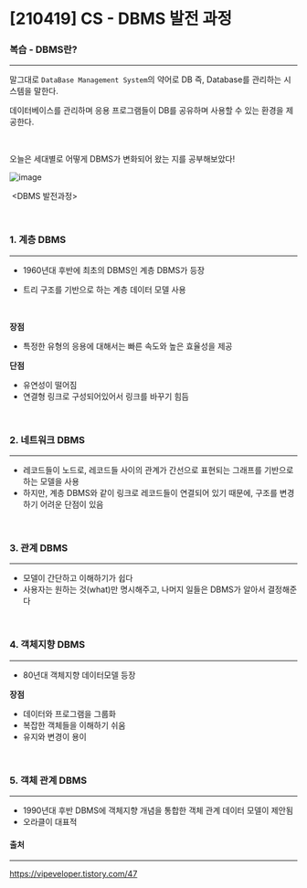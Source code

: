 # [210419] CS - DBMS 발전 과정

### 복습 - DBMS란?

---

말그대로 `DataBase Management System`의 약어로 DB 즉, Database를 관리하는 시스템을 말한다. 

데이터베이스를 관리하며 응용 프로그램들이 DB를 공유하며 사용할 수 있는 환경을 제공한다.

<br>

오늘은 세대별로 어떻게 DBMS가 변화되어 왔는 지를 공부해보았다!

![image](https://user-images.githubusercontent.com/64825713/115251229-4e28d600-a165-11eb-84ab-9a9a3933857c.png)

​																						<DBMS 발전과정>

​											 			

### 1. 계층 DBMS

---

- 1960년대 후반에 최초의 DBMS인 계층 DBMS가 등장

- 트리 구조를 기반으로 하는 계층 데이터 모델 사용

<br>

**장점**

- 특정한 유형의 응용에 대해서는 빠른 속도와 높은 효율성을 제공

**단점**

- 유연성이 떨어짐
- 연결형 링크로 구성되어있어서 링크를 바꾸기 힘듬

<br>

### 2. 네트워크 DBMS

---

- 레코드들이 노드로, 레코드들 사이의 관계가 간선으로 표현되는 그래프를 기반으로 하는 모델을 사용
- 하지만, 계층 DBMS와 같이 링크로 레코드들이 연결되어 있기 때문에, 구조를 변경하기 어려운 단점이 있음

<br>

### 3. 관계 DBMS

---

- 모델이 간단하고 이해하기가 쉽다
- 사용자는 원하는 것(what)만 명시해주고, 나머지 일들은 DBMS가 알아서 결정해준다

<br>

### 4. 객체지향 DBMS

---

- 80년대 객체지향 데이터모델 등장

**장점**

- 데이터와 프로그램을 그룹화
- 복잡한 객체들을 이해하기 쉬움
- 유지와 변경이 용이

<br>

### 5. 객체 관계 DBMS

---

- 1990년대 후반 DBMS에 객체지향 개념을 통합한 객체 관계 데이터 모델이 제안됨
- 오라클이 대표적



#### 출처

---

https://vipeveloper.tistory.com/47

